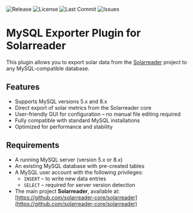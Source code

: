 ![Release](https://img.shields.io/github/v/release/solarreader-plugins/plugin-mysqlexporter)
![License](https://img.shields.io/github/license/solarreader-plugins/plugin-mysqlexporter)
![Last Commit](https://img.shields.io/github/last-commit/solarreader-plugins/plugin-mysqlexporter)
![Issues](https://img.shields.io/github/issues/solarreader-plugins/plugin-mysqlexporter)

# MySQL Exporter Plugin for Solarreader

This plugin allows you to export solar data from the [Solarreader](https://github.com/solarreader-core/solarreader) project to any MySQL-compatible database.

## Features

- Supports MySQL versions 5.x and 8.x
- Direct export of solar metrics from the Solarreader core
- User-friendly GUI for configuration – no manual file editing required
- Fully compatible with standard MySQL installations
- Optimized for performance and stability

## Requirements

- A running MySQL server (version 5.x or 8.x)
- An existing MySQL database with pre-created tables
- A MySQL user account with the following privileges:
  - `INSERT` – to write new data entries
  - `SELECT` – required for server version detection
- The main project **Solarreader**, available at:  
  [https://github.com/solarreader-core/solarreader](https://github.com/solarreader-core/solarreader)



